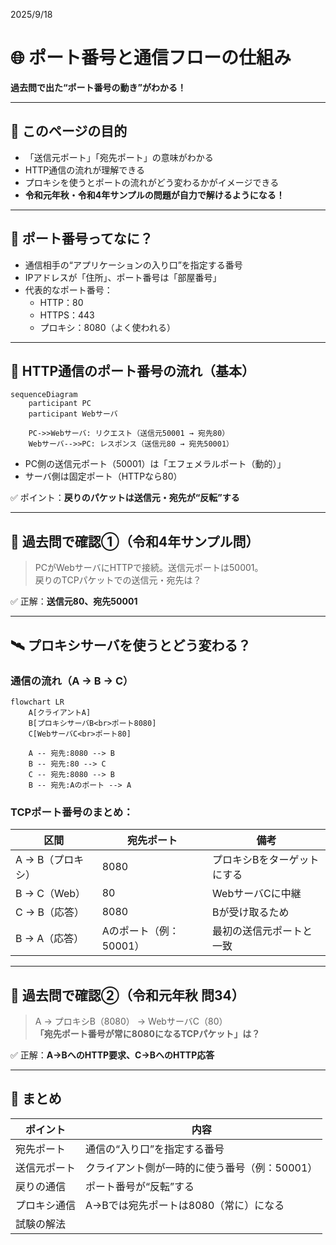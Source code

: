 2025/9/18
# 🌐 ポート番号と通信フローの仕組み  
**過去問で出た“ポート番号の動き”がわかる！**

---

## 🎯 このページの目的
- 「送信元ポート」「宛先ポート」の意味がわかる
- HTTP通信の流れが理解できる
- プロキシを使うとポートの流れがどう変わるかがイメージできる
- **令和元年秋・令和4年サンプルの問題が自力で解けるようになる！**

---

## 🧩 ポート番号ってなに？
- 通信相手の“アプリケーションの入り口”を指定する番号
- IPアドレスが「住所」、ポート番号は「部屋番号」
- 代表的なポート番号：
  - HTTP：80
  - HTTPS：443
  - プロキシ：8080（よく使われる）

---

## 🚚 HTTP通信のポート番号の流れ（基本）

```mermaid
sequenceDiagram
    participant PC
    participant Webサーバ

    PC->>Webサーバ: リクエスト（送信元50001 → 宛先80）
    Webサーバ-->>PC: レスポンス（送信元80 → 宛先50001）
```

- PC側の送信元ポート（50001）は「エフェメラルポート（動的）」
- サーバ側は固定ポート（HTTPなら80）

✅ ポイント：**戻りのパケットは送信元・宛先が“反転”する**

---

## 🧪 過去問で確認①（令和4年サンプル問）

> PCがWebサーバにHTTPで接続。送信元ポートは50001。  
> 戻りのTCPパケットでの送信元・宛先は？

✅ 正解：**送信元80、宛先50001**

---

## 🛰 プロキシサーバを使うとどう変わる？

### 通信の流れ（A → B → C）

```mermaid
flowchart LR
    A[クライアントA]
    B[プロキシサーバB<br>ポート8080]
    C[WebサーバC<br>ポート80]

    A -- 宛先:8080 --> B
    B -- 宛先:80 --> C
    C -- 宛先:8080 --> B
    B -- 宛先:Aのポート --> A
```

### TCPポート番号のまとめ：

| 区間             | 宛先ポート | 備考 |
|------------------|------------|------|
| A → B（プロキシ） | 8080       | プロキシBをターゲットにする |
| B → C（Web）      | 80         | WebサーバCに中継 |
| C → B（応答）     | 8080       | Bが受け取るため |
| B → A（応答）     | Aのポート（例：50001） | 最初の送信元ポートと一致 |

---

## 🧪 過去問で確認②（令和元年秋 問34）

> A → プロキシB（8080） → WebサーバC（80）  
> **「宛先ポート番号が常に8080になるTCPパケット」は？**

✅ 正解：**A→BへのHTTP要求、C→BへのHTTP応答**

---

## 🧠 まとめ

| ポイント | 内容 |
|----------|------|
| 宛先ポート | 通信の“入り口”を指定する番号 |
| 送信元ポート | クライアント側が一時的に使う番号（例：50001） |
| 戻りの通信 | ポート番号が“反転”する |
| プロキシ通信 | A→Bでは宛先ポートは8080（常に）になる |
| 試験の解法
